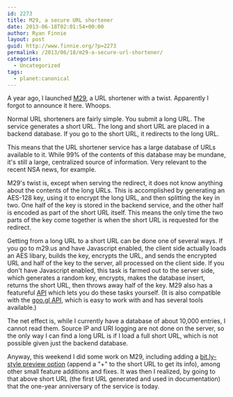 ```yaml
---
id: 2273
title: M29, a secure URL shortener
date: 2013-06-18T02:01:54+00:00
author: Ryan Finnie
layout: post
guid: http://www.finnie.org/?p=2273
permalink: /2013/06/18/m29-a-secure-url-shortener/
categories:
  - Uncategorized
tags:
  - planet:canonical
---
```

A year ago, I launched [M29](http://m29.us/), a URL shortener with a twist. Apparently I forgot to announce it here. Whoops.

Normal URL shorteners are fairly simple. You submit a long URL. The service generates a short URL. The long and short URL are placed in a backend database. If you go to the short URL, it redirects to the long URL.

This means that the URL shortener service has a large database of URLs available to it. While 99% of the contents of this database may be mundane, it's still a large, centralized source of information. Very relevant to the recent NSA news, for example.

M29's twist is, except when serving the redirect, it does not know anything about the contents of the long URLs. This is accomplished by generating an AES-128 key, using it to encrypt the long URL, and then splitting the key in two. One half of the key is stored in the backend service, and the other half is encoded as part of the short URL itself. This means the only time the two parts of the key come together is when the short URL is requested for the redirect.

Getting from a long URL to a short URL can be done one of several ways. If you go to m29.us and have Javascript enabled, the client side actually loads an AES libary, builds the key, encrypts the URL, and sends the encrypted URL and half of the key to the server, all processed on the client side. If you don't have Javascript enabled, this task is farmed out to the server side, which generates a random key, encrypts, makes the database insert, returns the short URL, then throws away half of the key. M29 also has a featureful [API](http://m29.us/api/) which lets you do these tasks yourself. (It is also compatible with the [goo.gl API](https://developers.google.com/url-shortener/), which is easy to work with and has several tools available.)

The net effect is, while I currently have a database of about 10,000 entries, I cannot read them. Source IP and URI logging are not done on the server, so the only way I can find a long URL is if I load a full short URL, which is not possible given just the backend database.

Anyway, this weekend I did some work on M29, including adding a [bit.ly-style preview option](http://m29.us/AQ/UN3yIzB_FrI+) (append a "+" to the short URL to get its info), among other small feature additions and fixes. It was then I realized, by going to that above short URL (the first URL generated and used in documentation) that the one-year anniversary of the service is today.
